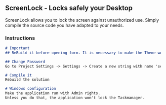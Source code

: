 ## ScreenLock - Locks safely your Desktop

ScreenLock allows you to lock the screen against unauthorized use. Simply compile the source code you have adapted to your needs.

### Instructions

```markdown
# Important
## ReBuild it before opening form. It is necessary to make the Theme work.

## Change Password
Go to Project Settings -> Settings -> Create a new string with name 'screenpw' and your password as value.

# Compile it
Rebuild the solution

# Windows configuration
Make the application run with Admin rights.
Unless you do that, the application won't lock the Taskmanager.

```
